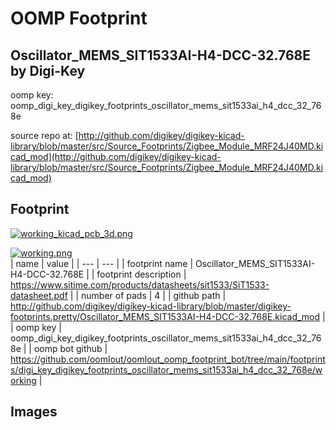 # OOMP Footprint  
## Oscillator_MEMS_SIT1533AI-H4-DCC-32.768E  by Digi-Key  
  
oomp key: oomp_digi_key_digikey_footprints_oscillator_mems_sit1533ai_h4_dcc_32_768e  
  
source repo at: [http://github.com/digikey/digikey-kicad-library/blob/master/src/Source_Footprints/Zigbee_Module_MRF24J40MD.kicad_mod](http://github.com/digikey/digikey-kicad-library/blob/master/src/Source_Footprints/Zigbee_Module_MRF24J40MD.kicad_mod)  
## Footprint  
  
[![working_kicad_pcb_3d.png](working_kicad_pcb_3d_600.png)](working_kicad_pcb_3d.png)  
  
[![working.png](working_600.png)](working.png)  
| name | value | 
| --- | --- | 
| footprint name | Oscillator_MEMS_SIT1533AI-H4-DCC-32.768E | 
| footprint description | https://www.sitime.com/products/datasheets/sit1533/SiT1533-datasheet.pdf | 
| number of pads | 4 | 
| github path | http://github.com/digikey/digikey-kicad-library/blob/master/digikey-footprints.pretty/Oscillator_MEMS_SIT1533AI-H4-DCC-32.768E.kicad_mod | 
| oomp key | oomp_digi_key_digikey_footprints_oscillator_mems_sit1533ai_h4_dcc_32_768e | 
| oomp bot github | https://github.com/oomlout/oomlout_oomp_footprint_bot/tree/main/footprints/digi_key_digikey_footprints_oscillator_mems_sit1533ai_h4_dcc_32_768e/working | 
## Images  
